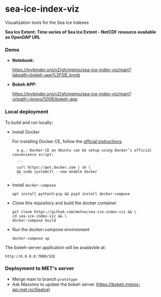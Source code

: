 # sea-ice-index-viz
Visualization tools for the Sea Ice Indexes


**Sea Ice Extent:  Time series of Sea Ice Extent - NetCDF resource available as OpenDAP URL**

### Demo

* **Notebook:**
    
   https://mybinder.org/v2/gh/metno/sea-ice-index-viz/main?labpath=bokeh-app%2FSIE.ipynb


* **Bokeh APP:**

   https://mybinder.org/v2/gh/metno/sea-ice-index-viz/main?urlpath=/proxy/5006/bokeh-app    


### Local deployment

To build and run locally:

* Install Docker

    For installing Docker CE, follow the [official instructions](https://docs.docker.com/engine/install/).
    
        e.g.: Docker-CE on Ubuntu can be setup using Docker’s official convenience script:

        ```
        curl https://get.docker.com | sh \
        && sudo systemctl --now enable docker
        ```


* Install `docker-compose`

    ```
    apt install python3-pip && pip3 install docker-compose
    ``` 

* Clone this repository and build the docker container
    
    ```
    git clone https://github.com/metno/sea-ice-index-viz && \
    cd sea-ice-index-viz && \
    docker-compose build
    ```

* Run the docker-compose environment
    
    ```
    docker-compose up
    ```

The bokeh-server application will be availavble at:

```http://0.0.0.0:7000/SIE```

### Deployment to MET's server

* Merge main to branch `prototype`
* Ask Massimo to update the bokeh server (https://bokeh.metsis-api.met.no/SeaIce)
